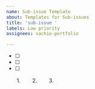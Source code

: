 ```yaml
---
name: Sub-issue Template
about: Templates for Sub-issues
title: 'sub-issue '
labels: Low priority
assignees: sachio-portfolio

---
```


- [ ] 
- [ ] 
- [ ] 
　　1. 
　　2. 
　　3.
